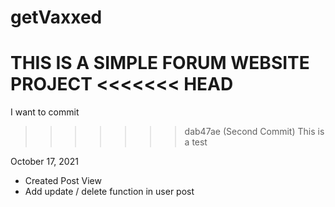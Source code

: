 # getVaxxed
THIS IS A SIMPLE FORUM WEBSITE PROJECT
<<<<<<< HEAD
=======
I want to commit
>>>>>>> dab47ae (Second Commit)
This is a test

October 17, 2021
- Created Post View
- Add update / delete function in user post